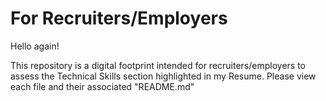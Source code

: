 # For Recruiters/Employers

Hello again! 

This repository is a digital footprint intended for recruiters/employers to assess the Technical Skills section highlighted in my Resume. Please view each file and their associated "README.md"
